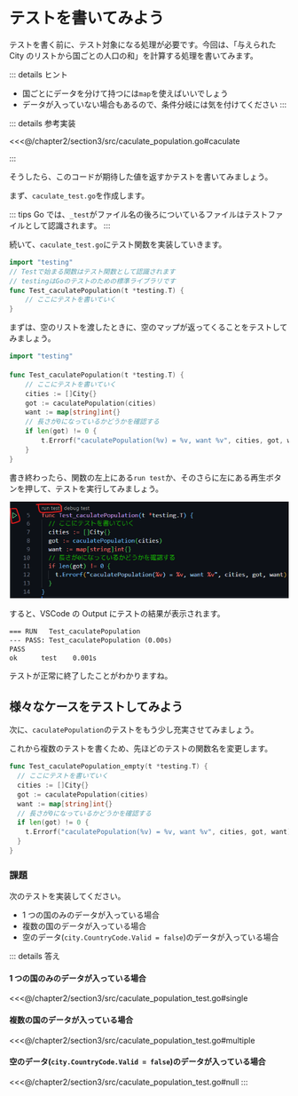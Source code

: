 # テストを書いてみよう

テストを書く前に、テスト対象になる処理が必要です。今回は、「与えられた City のリストから国ごとの人口の和」を計算する処理を書いてみます。

::: details ヒント
- 国ごとにデータを分けて持つには`map`を使えばいいでしょう
- データが入っていない場合もあるので、条件分岐には気を付けてください
:::

::: details 参考実装

<<<@/chapter2/section3/src/caculate_population.go#caculate

:::

そうしたら、このコードが期待した値を返すかテストを書いてみましょう。

まず、`caculate_test.go`を作成します。

::: tips
Go では、`_test`がファイル名の後ろについているファイルはテストファイルとして認識されます。
:::

続いて、`caculate_test.go`にテスト関数を実装していきます。

```go
import "testing"
// Testで始まる関数はテスト関数として認識されます
// testingはGoのテストのための標準ライブラリです
func Test_caculatePopulation(t *testing.T) {
    // ここにテストを書いていく
}
```

まずは、空のリストを渡したときに、空のマップが返ってくることをテストしてみましょう。

```go
import "testing"

func Test_caculatePopulation(t *testing.T) {
	// ここにテストを書いていく
	cities := []City{}
	got := caculatePopulation(cities)
	want := map[string]int{}
	// 長さが0になっているかどうかを確認する
	if len(got) != 0 {
		t.Errorf("caculatePopulation(%v) = %v, want %v", cities, got, want)
	}
}

```

書き終わったら、関数の左上にある`run test`か、そのさらに左にある再生ボタンを押して、テストを実行してみましょう。

![](./images/run_test.png)

すると、VSCode の Output にテストの結果が表示されます。
```
=== RUN   Test_caculatePopulation
--- PASS: Test_caculatePopulation (0.00s)
PASS
ok  	test	0.001s
```

テストが正常に終了したことがわかりますね。

## 様々なケースをテストしてみよう

次に、`caculatePopulation`のテストをもう少し充実させてみましょう。

これから複数のテストを書くため、先ほどのテストの関数名を変更します。

```go
func Test_caculatePopulation_empty(t *testing.T) {
  // ここにテストを書いていく
  cities := []City{}
  got := caculatePopulation(cities)
  want := map[string]int{}
  // 長さが0になっているかどうかを確認する
  if len(got) != 0 {
    t.Errorf("caculatePopulation(%v) = %v, want %v", cities, got, want)
  }
}
```
### 課題
次のテストを実装してください。

- 1 つの国のみのデータが入っている場合
- 複数の国のデータが入っている場合
- 空のデータ(`city.CountryCode.Valid = false`)のデータが入っている場合

::: details 答え

#### 1 つの国のみのデータが入っている場合
<<<@/chapter2/section3/src/caculate_population_test.go#single

#### 複数の国のデータが入っている場合
<<<@/chapter2/section3/src/caculate_population_test.go#multiple

#### 空のデータ(`city.CountryCode.Valid = false`)のデータが入っている場合
<<<@/chapter2/section3/src/caculate_population_test.go#null
::: 
